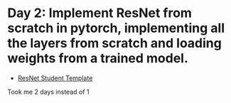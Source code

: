 # Day 2: Implement ResNet from scratch in pytorch, implementing all the layers from scratch and loading weights from a trained model.

- [ResNet Student Template](https://github.com/redwoodresearch/mlab/blob/main/days/w1d2/w1d2_template.ipynb)

Took me 2 days instead of 1